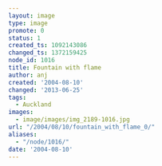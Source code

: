 ```yaml
---
layout: image
type: image
promote: 0
status: 1
created_ts: 1092143086
changed_ts: 1372159425
node_id: 1016
title: Fountain with flame
author: anj
created: '2004-08-10'
changed: '2013-06-25'
tags:
  - Auckland
images:
  - image/images/img_2189-1016.jpg
url: "/2004/08/10/fountain_with_flame_0/"
aliases:
  - "/node/1016/"
date: '2004-08-10'
---
```


